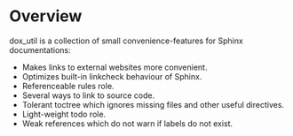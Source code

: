 # Overview

dox_util is a collection of small convenience-features for Sphinx documentations:

- Makes links to external websites more convenient.
- Optimizes built-in linkcheck behaviour of Sphinx.
- Referenceable rules role.
- Several ways to link to source code.
- Tolerant toctree which ignores missing files and other useful directives.
- Light-weight todo role.
- Weak references which do not warn if labels do not exist.
